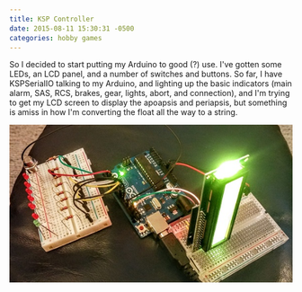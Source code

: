 ```yaml
---
title: KSP Controller
date: 2015-08-11 15:30:31 -0500
categories: hobby games
---
```

So I decided to start putting my Arduino to good (?) use. I've gotten some LEDs, an LCD panel, and a number of switches and buttons. So far, I have KSPSerialIO talking to my Arduino, and lighting up the basic indicators (main alarm, SAS, RCS, brakes, gear, lights, abort, and connection), and I'm trying to get my LCD screen to display the apoapsis and periapsis, but something is amiss in how I'm converting the float all the way to a string.

![Breadboarded](/assets/images/0811150222.jpg)
